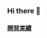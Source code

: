 ### Hi there 👋

#### [開発実績](https://docs.google.com/presentation/d/1q_qpxB-VrSFHu53njVrgOQc-2hAnfv5_9-ZW8dUR9A0/edit?usp=sharing)
